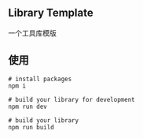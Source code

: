 ## Library Template
一个工具库模版

## 使用
```shell
# install packages
npm i

# build your library for development
npm run dev

# build your library
npm run build

```
